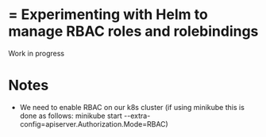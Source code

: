 =
Experimenting with Helm to manage RBAC roles and rolebindings
=

Work in progress 

# Notes
* We need to enable RBAC on our k8s cluster (if using minikube this is done as follows: minikube start --extra-config=apiserver.Authorization.Mode=RBAC) 
